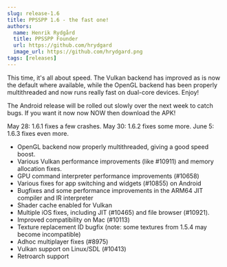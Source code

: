 ```yaml
---
slug: release-1.6
title: PPSSPP 1.6 - the fast one!
authors:
  name: Henrik Rydgård
  title: PPSSPP Founder
  url: https://github.com/hrydgard
  image_url: https://github.com/hrydgard.png
tags: [releases]
---
```


This time, it's all about speed. The Vulkan backend has improved as is now the default where available, while the OpenGL backend has been properly multithreaded and now runs really fast on dual-core devices. Enjoy!

The Android release will be rolled out slowly over the next week to catch bugs. If you want it now now NOW then download the APK!

May 28: 1.6.1 fixes a few crashes. May 30: 1.6.2 fixes some more. June 5: 1.6.3 fixes even more.

* OpenGL backend now properly multithreaded, giving a good speed boost.
* Various Vulkan performance improvements (like #10911) and memory allocation fixes.
* GPU command interpreter performance improvements (#10658)
* Various fixes for app switching and widgets (#10855) on Android
* Bugfixes and some performance improvements in the ARM64 JIT compiler and IR interpreter
* Shader cache enabled for Vulkan
* Multiple iOS fixes, including JIT (#10465) and file browser (#10921).
* Improved compatibility on Mac (#10113)
* Texture replacement ID bugfix (note: some textures from 1.5.4 may become incompatible)
* Adhoc multiplayer fixes (#8975)
* Vulkan support on Linux/SDL (#10413)
* Retroarch support
